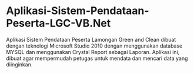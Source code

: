 # Aplikasi-Sistem-Pendataan-Peserta-LGC-VB.Net
Aplikasi Sistem Pendataan Peserta Lamongan Green and Clean dibuat dengan teknologi Microsoft Studio 2010 dengan menggunakan database MYSQL dan menggunakan Crystal Report sebagai Laporan. Aplikasi ini, dibuat agar mempermudah petugas untuk mendata dan mencari data yang diinginkan.

